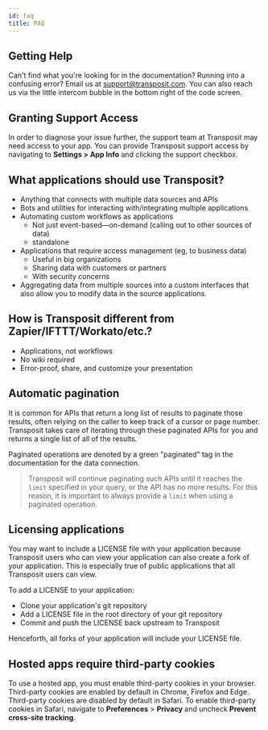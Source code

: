 ```yaml
---
id: faq
title: FAQ
---
```


## Getting Help

Can't find what you're looking for in the documentation? Running into a confusing error? Email us at [support@transposit.com](mailto:support@transposit.com). You can also reach us via the little intercom bubble in the bottom right of the code screen.

 ## Granting Support Access

In order to diagnose your issue further, the support team at Transposit may need access to your app. You can provide Transposit support access by navigating to **Settings > App Info** and clicking the support checkbox.

## What applications should use Transposit?

* Anything that connects with multiple data sources and APIs
* Bots and utilities for interacting with/integrating multiple applications
* Automating custom workflows as applications
  * Not just event-based&mdash;on-demand (calling out to other sources of data)
  * standalone
* Applications that require access management (eg, to business data)
  * Useful in big organizations
  * Sharing data with customers or partners
  * With security concerns
* Aggregating data from multiple sources into a custom interfaces that also allow you to modify data in the source applications.

## How is Transposit different from Zapier/IFTTT/Workato/etc.?

* Applications, not workflows
* No wiki required
* Error-proof, share, and customize your presentation

## Automatic pagination

It is common for APIs that return a long list of results to paginate those results, often relying on the caller to keep track of a cursor or page number. Transposit takes care of iterating through these paginated APIs for you and returns a single list of all of the results.

Paginated operations are denoted by a green "paginated" tag in the documentation for the data connection.

> Transposit will continue paginating such APIs until it reaches the `limit` specified in your query, or the API has no more results. For this reason, it is important to always provide a `limit` when using a paginated operation.

## Licensing applications

You may want to include a LICENSE file with your application because Transposit users who can view your application can also create a fork of your application. This is especially true of public applications that all Transposit users can view.

To add a LICENSE to your application:

* Clone your application's git repository
* Add a LICENSE file in the root directory of your git repository
* Commit and push the LICENSE back upstream to Transposit

Henceforth, all forks of your application will include your LICENSE file.

## Hosted apps require third-party cookies

To use a hosted app, you must enable third-party cookies in your browser. Third-party cookies are enabled by default in Chrome, Firefox and Edge. Third-party cookies are disabled by default in Safari. To enable third-party cookies in Safari, navigate to **Preferences** > **Privacy** and uncheck **Prevent cross-site tracking**.
